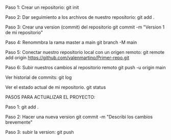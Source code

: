 Paso 1:
Crear un repositorio: git init

Paso 2:
Dar seguimiento a los archivos de nuestro repositorio: git add .

Paso 3: Crear una version (commit) del repositorio
git commit -m "Version 1 de mi repositorio"

Paso 4:
Renommbra la rama master a main
git branch -M main

Paso 5:
Conectar nuestro repositorio local con un origen remoto:
git remote add origin https://github.com/valenmartino/Primer-repo.git

Paso 6:
Subir nuestros cambios al repositorio remoto
git push -u origin main

Ver historial de commits:
git log

Ver el estado actual de mi repositorio.
git status

PASOS PARA ACTUALIZAR EL PROYECTO:

Paso 1:
git add .

Paso 2:
Hacer una nueva version
git commit -m "Describi los cambios brevemente"

Paso 3:
subir la version:
git push